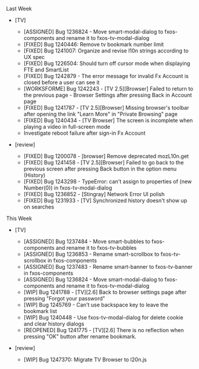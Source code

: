 Last Week

* [TV]
  - [ASSIGNED] Bug 1236824 - Move smart-modal-dialog to fxos-components and rename it to fxos-tv-modal-dialog
  - [FIXED] Bug 1240446: Remove tv bookmark number limit
  - [FIXED] Bug 1241007: Organize and revise l10n strings according to UX spec
  - [FIXED] Bug 1226504: Should turn off cursor mode when displaying FTE and SmartList
  - [FIXED] Bug 1242879 - The error message for invalid Fx Account is closed before a user can see it
  - [WORKSFORME] Bug 1242243 - [TV 2.5][Browser] Failed to return to the previous page - Browser Settings after pressing Back in Account page
  - [FIXED] Bug 1241787 - [TV 2.5][Browser] Missing browser's toolbar after opening the link "Learn More" in "Private Browsing" page
  - [FIXED] Bug 1240434 - [TV Browser] The screen is incomplete when playing a video in full-screen mode
  - Investigate reboot failure after sign-in Fx Account

* [review]
  - [FIXED] Bug 1200078 - [browser] Remove deprecated mozL10n.get
  - [FIXED] Bug 1241458 - [TV 2.5][Browser] Failed to go back to the previous screen after pressing Back button in the option menu (History)
  - [FIXED] Bug 1243298 - TypeError: can't assign to properties of (new Number(0)) in fxos-tv-modal-dialog
  - [FIXED] Bug 1236852 - [Stingray] Network Error UI polish
  - [FIXED] Bug 1231933 - [TV] Synchronized history doesn't show up on searches

This Week

* [TV]
  - [ASSIGNED] Bug 1237484 - Move smart-bubbles to fxos-components and rename it to fxos-tv-bubbles
  - [ASSIGNED] Bug 1236853 - Rename smart-scrollbox to fxos-tv-scrollbox in fxos-components
  - [ASSIGNED] Bug 1237483 - Rename smart-banner to fxos-tv-banner in fxos-components
  - [ASSIGNED] Bug 1236824 - Move smart-modal-dialog to fxos-components and rename it to fxos-tv-modal-dialog
  - [WIP] Bug 1241788 - [TV][2.6] Back to browser settings page after pressing "Forgot your password"
  - [WIP] Bug 1245769 - Can't use backspace key to leave the bookmark list
  - [WIP] Bug 1240448 - Use fxos-tv-modal-dialog for delete cookie and clear history dialogs
  - [REOPENED] Bug 1241775 - [TV][2.6] There is no reflection when pressing "OK" button after rename bookmark.

* [review]
  - [WIP] Bug 1247370: Migrate TV Browser to l20n.js
